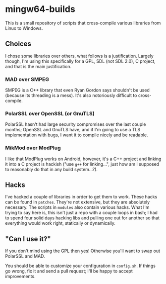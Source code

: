 # mingw64-builds

This is a small repository of scripts that cross-compile various libraries from Linux to
Windows.

## Choices

I chose some libraries over others, what follows is a justification.  Largely
though, I'm using this specifically for a GPL, SDL (not SDL 2.0), C project,
and that is the main justification.

### MAD over SMPEG

SMPEG is a C++ library that even Ryan Gordon says shouldn't be used (because
its threading is a mess).  It's also notoriously difficult to cross-compile.

### PolarSSL over OpenSSL (or GnuTLS)

PolarSSL hasn't had large security compromises over the last couple months;
OpenSSL and GnuTLS have, and if I'm going to use a TLS implementation with
bugs, I want it to compile nicely and be readable.

### MikMod over ModPlug

I like that ModPlug works on Android, however, it's a C++ project and linking
it into a C project is hackish ("use `g++` for linking...", just how am I
supposed to reasonably do that in any build system...?).

## Hacks

I've hacked a couple of libraries in order to get them to work.  These hacks
can be found in `patches`.  They're not extensive, but they are absolutely
necessary.  The scripts in `modules` also contain various hacks.  What I'm
trying to say here is, this isn't just a repo with a couple loops in bash; I
had to spend four solid days hacking libs and pulling one out for another so
that everything would work right, statically or dynamically.

## "Can I use it?"

If you don't mind using the GPL then yes!  Otherwise you'll want to swap out
PolarSSL and MAD.

You should be able to customize your configuration in `config.sh`.  If things
go wrong, fix it and send a pull request; I'll be happy to accept improvements.

